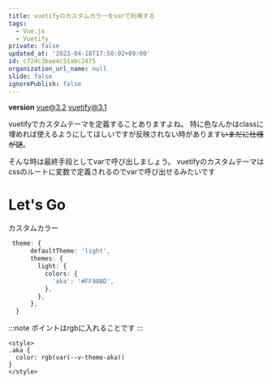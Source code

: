 ```yaml
---
title: vuetifyのカスタムカラーをvarで利用する
tags:
  - Vue.js
  - Vuetify
private: false
updated_at: '2023-04-18T17:50:02+09:00'
id: c724c3bae4c51abc2475
organization_url_name: null
slide: false
ignorePublish: false
---
```

<b>version</b>
vue@3.2
vuetify@3.1

vuetifyでカスタムテーマを定義することありますよね。
特に色なんかはclassに埋めれば使えるようにしてほしいですが反映されない時があります~~いまだに仕様が謎~~。

そんな時は最終手段としてvarで呼び出しましょう。
vuetifyのカスタムテーマはcssのルートに変数で定義されるのでvarで呼び出せるみたいです

# Let's Go
カスタムカラー
```vuetify.ts
 theme: {
      defaultTheme: 'light',
      themes: {
        light: {
          colors: {
            'aka': '#FF98BD',
          },
        },
      },
  }
```

:::note 
ポイントはrgbに入れることです
:::
```hoge.vue
<style>
.aka {
  color: rgb(var(--v-theme-aka))
}
</style>
```
